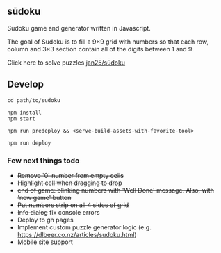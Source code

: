 ## sūdoku

Sudoku game and generator written in Javascript.

The goal of Sudoku is to fill a 9×9 grid with numbers so that each row, column and 3×3 section contain all of the digits between 1 and 9.

Click here to solve puzzles [jan25/sūdoku](https://jan25.github.io/sandbox-2020/sudoku/index.html)

## Develop

```
cd path/to/sudoku

npm install
npm start

npm run predeploy && <serve-build-assets-with-favorite-tool>

npm run deploy
```

### Few next things todo

- ~~Remove '0' number from empty cells~~
- ~~Highlight cell when dragging to drop~~
- ~~end of game: blinking numbers with 'Well Done' message. Also, with 'new game' button~~
- ~~Put numbers strip on all 4 sides of grid~~
- ~~Info dialog~~ fix console errors
- Deploy to gh pages
- Implement custom puzzle generator logic (e.g. https://dlbeer.co.nz/articles/sudoku.html)
- Mobile site support
